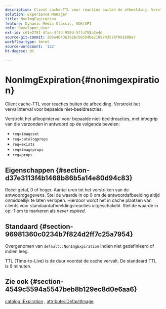 ```yaml
---
description: Client cache-TTL voor reacties buiten de afbeelding. Verstrekt het vervalinterval voor bepaalde niet-beeldreacties.
solution: Experience Manager
title: NonImgExpiration
feature: Dynamic Media Classic, SDK/API
role: Developer,User
exl-id: c61e2781-dfaa-4f3d-958d-5ffa755a3e4d
source-git-commit: 206e4643e3926cb85b4be2189743578f88180be7
workflow-type: tm+mt
source-wordcount: '122'
ht-degree: 0%

---
```


# NonImgExpiration{#nonimgexpiration}

Client cache-TTL voor reacties buiten de afbeelding. Verstrekt het vervalinterval voor bepaalde niet-beeldreacties.

Verstrekt het afloopinterval voor bepaalde niet-beeldreacties, met inbegrip van die verzonden in antwoord op de volgende bevelen:

* `req=imageset`
* `req=catalogprops`
* `req=exists`
* `req=imageprops`
* `req=props`

## Eigenschappen {#section-d37e3113f4b1468b86b5a14e80d94c83}

Reëel getal, 0 of hoger. Aantal uren tot het verstrijken van de antwoordgegevens. Stel de waarde in op 0 om de antwoordafbeelding altijd onmiddellijk te laten verlopen. Hierdoor wordt het in cache plaatsen van clients voor standaardafbeeldingsreacties uitgeschakeld. Stel de waarde in op -1 om te markeren als *never expired*.

## Standaard {#section-96981360c0234b7f824d2ff7c25a7954}

Overgenomen van `default::NonImgExpiration` indien niet gedefinieerd of indien leeg.

TTL (Time-to-Live) is de duur voordat de cache vervalt. De standaard TTL is 6 minuten.

## Zie ook {#section-4549c5594a5547beb8b129ec8d0e6aa6}

[catalog::Expiration](../../../../../is-api/image-catalog/image-serving-api-ref/c-image-catalog-reference/c-image-svg-data-reference/c-image-data-reference/r-expiration-cat.md#reference-a7afd668ecbb4d2da65d86259aa6a28a) ,  [attribute::DefaultImage](../../../../../is-api/image-catalog/image-serving-api-ref/c-image-catalog-reference/c-attributes-reference/r-is-cat-defaultimage.md#reference-8e9900e129f54ed68462a3c2fc3bc433)
